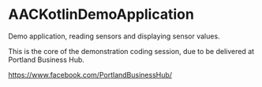 # AACKotlinDemoApplication
Demo application, reading sensors and displaying sensor values.

This is the core of the demonstration coding session, due to be delivered at Portland Business Hub.

https://www.facebook.com/PortlandBusinessHub/

